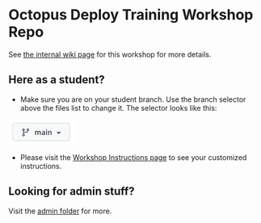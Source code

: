 # Octopus Deploy Training Workshop Repo

See [the internal wiki page](https://octopushq.atlassian.net/wiki/spaces/SCS/pages/2506523074/Octopus+Basics+Workshop+101) for this workshop for more details.

## Here as a student? 
- Make sure you are on your student branch. Use the branch selector above the files list to change it. The selector looks like this:

![](instructions/assets/branch-selector.png)

- Please visit the [Workshop Instructions page](instructions/README.md) to see your customized instructions.

## Looking for admin stuff?

Visit the [admin folder](admin) for more.